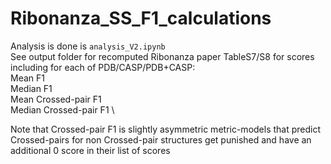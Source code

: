 # Ribonanza_SS_F1_calculations


Analysis is done is ```analysis_V2.ipynb``` \
See output folder for recomputed Ribonanza paper TableS7/S8 for scores including for each of PDB/CASP/PDB+CASP:\
Mean F1 \
Median F1 \
Mean Crossed-pair F1 \
Median Crossed-pair F1 \

Note that Crossed-pair F1 is slightly asymmetric metric-models that predict Crossed-pairs for non Crossed-pair structures get punished and have an additional 0 score in their list of scores